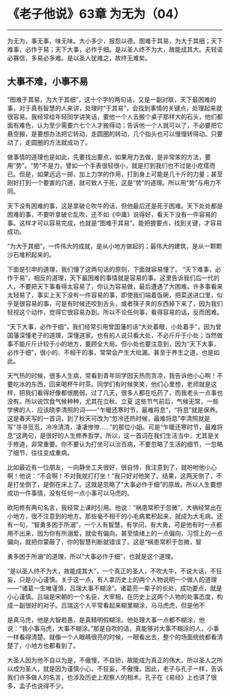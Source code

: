 # 《老子他说》63章 为无为（04）

------

为无为，事无事，味无味。大小多少，报怨以德。图难于其易，为大于其细；天下难事，必作于易；天下大事，必作于细。是以圣人终不为大，故能成其大。夫轻诺必寡信，多易必多难。是以圣人犹难之，故终无难矣。

## 大事不难，小事不易

“图难于其易，为大于其细”，这十个字的两句话，又是一副对联，天下最困难的事，对于真有智慧的人来讲，处理时“于其易”，会找到事情的关键点，处理起来就很容易。我经常给年轻同学讲笑话，要他一个人去搬个桌子那样大的石头，他们都面有难色，认为至少需要六七个人才搬得动；告诉他一个人就可以了，不必要把它悬空搬，是要想办法把它转动，走圆圈的转动，几个指头也可以慢慢转得动。只要动了，走圆圈的方法就成功了。

做事情的道理也是如此，先要找出要点，如果用力去做，是非常笨的方法，要用“势”。“势”不是力，譬如一个手表很轻很小，就是打到我们也不过是小疙瘩而已。但是，如果远远一掷，加上力学的作用，打到身上可能是几十斤的力量；甚至刚好打到一个要害的穴道，就可致人于死，这是“势”的道理。所以用“势”与用力不同。

天下没有困难的事，这是拿破仑吹牛的话，但他最后还是死于困难。天下处处都是困难的事，不要听拿破仑乱吹，还不如《中庸》说得好，看天下没有一件容易的事。这样才可以容易完成，也就是“图难于其易”。能把握要点，找到关键，才容易成功。

“为大于其细”，一件伟大的成就，是从小地方做起的；最伟大的建筑，是从一颗颗沙石堆积起来的。

下面是引申的道理，我们懂了这两句话的原则，下面就容易懂了。 “天下难事，必作于易”，相反的道理，天下最困难的事情就是容易的事。这里告诉我们后一代的人，不要把天下事看得太容易了，你认为容易做，最后遭遇了大困难。许多事看来太轻易了，事实上天下没有一件容易的事，即使我们端着饭碗，把菜送进口里，似乎是很容易的事，可是有时候还咬到舌头，或者筷子夹的东西掉下来了，因为我们轻视这个动作，觉得它很容易办到。所以不论任何事，看得容易的话，反而困难。

“天下大事，必作于细”，我们经常引用曾国藩的话“大处着眼，小处着手”，因为曾国藩深懂老子的道理，深懂道家。也有的人说只看大处，不必斤斤于小处；当然做事不能斤斤计较于小的地方，要顾全大局。但小处也要注意到，因为“天下大事，必作于细”，很小的、不相干的事，常常会产生大纰漏。甚至于养生之道，也是如此。

天气热的时候，很多人生病，常看到青年同学因天热而贪凉，我告诉他小心啊！不要吃冰的东西，回来喝杯午时茶。同学们有时候笑笑，他们心里想，老师就是这样，把我们看得好像都很脆弱。过了几天，很多人都在吃药了，而我老头一点事也没有。所以说饮食气候种种，尤其在立秋、立夏 这些节气前后，气候无常，一些学佛的人．应该晓李清照的词——“乍暖还寒时节，最难将息”，“将息”就是保养。这是春天写的一首词，到了秋天可改为“忽冷还热时候，最难将息”李清照就是写“寻寻觅觅，冷冷清清，凄凄惨惨……”的那位小姐。可是“乍暖还寒时节，最难将息”这两句，是很好的人生修养哲学。所以，这一首词在我们生活当中，尤其是关于修道，非常重要。你不要认为打坐可以治百病，不要忽略了生活的细节，一忽略了细节，往往变成重病。

比如最近有一位朋友，一向静坐工夫很好，很自恃，我注意到了，就吩咐他小心啊！他说：“不会啊！不对我就打打坐！”我只好对他笑了。结果，这两天倒了，不是打坐倒了，是倒在床上了。这就是忽略了“大事必作于细”的原故。所以人生要想成功一件事情，没有任何一点小事可以马虎的。

欧阳修有两句名言，我经常上课时引用。他说：“祸患常积于忽微”，大祸经常出在小地方，很不注意到的地方。那些毫不相干的小毛病累积起来，就成为大毛病。还有一句，“智勇多困于所溺”，一个人有智慧，有学问，有大勇，可是他有时一点都用不出来，因为你有所溺爱，就会有偏向。甚至情绪上的一点偏向，习惯上的一点偏向，就把你蒙蔽了，你的智慧判断就错误了。这是“祸患常积于忽微，智

勇多困于所溺”的道理，所以“大事必作于细”，也就是这个道理。

“是以圣人终不为大，故能成其大”，一个真正的圣人，不吹大牛，不说大话，不狂妄，只是小心谨慎。关于这一点，有人拿历史上的两个人物说明一个做人的道理——“诸葛一生唯谨慎，吕瑞大事不糊涂”。诸葛亮一辈子的长处，成功要点，就是小心谨慎。吕端是宋朝的一个名臣，大宰相，在历史上这两个人物的处事态度，构成一副很好的对子。吕瑞这个人平常看起来糊里糊涂，马马虎虎，但是他不

是真马虎，他是大智若愚，是真精明假糊涂。他处理大事一点都不糊涂，他说：“我小事马虎，大事不糊涂。”那是自吹的话，真能够对大事不糊涂的人，小事一样看得清楚。就像一个人眼睛很亮的时候，一眼看出去，整个的场面统统都看清楚了，小地方也都看到了。

大圣人因为他不自以为是，不傲慢，不自骄，故能成为真正的伟大。所以圣人之所以成为圣人，就是因为谨慎小心，不狂妄，不傲慢。因此，老子与孔子一样，告诉我们许多做人的名言，也涉及历史上观察人的相术。孔子在《易经》上也讲了很多，孟子也说得不少。